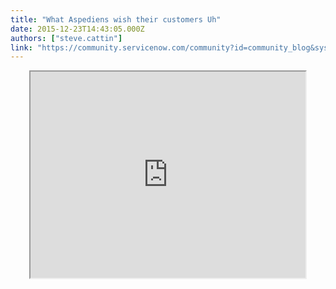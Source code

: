 ```yaml
---
title: "What Aspediens wish their customers Uh"
date: 2015-12-23T14:43:05.000Z
authors: ["steve.cattin"]
link: "https://community.servicenow.com/community?id=community_blog&sys_id=e27ca2e1dbd0dbc01dcaf3231f9619c0"
---
```

<p align="center"><iframe src="https://youtube.com/embed/j0OkBN69fAo" width="440" height="330"/></p><p align="center"></p><ul><li><em>Hey, how are you? Do you have 5 minutes for me on Skype?</em></li><li><em>Sure. Anything specific?</em></li><li><em>No no, I just need to ask you something and better talk than write… I call you now ok?</em></li></ul><p></p><p>This is the typical conversation we had over and over in the past few weeks. Calling colleagues to ask them "What do you wish our customers for 2016?". Some were surprised, some asked if they could get 5 minutes to find a place with better light or get ready, many played the game and a lot were unfortunately too busy to join.</p><p></p><p>However, the entire Aspediens Team wish you a year 2016 full of Success, joy and happiness and is looking forward to working together on ServiceNow projects in the new year.</p><p></p><p>Yay! Merry Christmas &amp; Happy 2016</p>